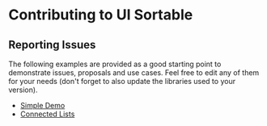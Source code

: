 # Contributing to UI Sortable

## Reporting Issues

The following examples are provided as a good starting point to demonstrate issues, proposals and use cases.
Feel free to edit any of them for your needs (don't forget to also update the libraries used to your version).

* [Simple Demo](http://codepen.io/thgreasi/pen/BlFLp)
* [Connected Lists](http://codepen.io/thgreasi/pen/apwsb)
